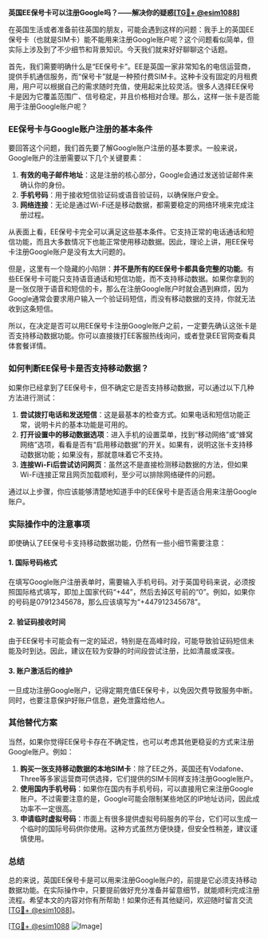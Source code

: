 **英国EE保号卡可以注册Google吗？——解决你的疑惑[[TG💪+ @esim1088](https://t.me/s/esim1088)]**

在英国生活或者准备前往英国的朋友，可能会遇到这样的问题：我手上的英国EE保号卡（也就是SIM卡）能不能用来注册Google账户呢？这个问题看似简单，但实际上涉及到了不少细节和背景知识。今天我们就来好好聊聊这个话题。

首先，我们需要明确什么是“EE保号卡”。EE是英国一家非常知名的电信运营商，提供手机通信服务，而“保号卡”就是一种预付费SIM卡。这种卡没有固定的月租费用，用户可以根据自己的需求随时充值，使用起来比较灵活。很多人选择EE保号卡是因为它覆盖范围广、信号稳定，并且价格相对合理。那么，这样一张卡是否能用于注册Google账户呢？

### **EE保号卡与Google账户注册的基本条件**

要回答这个问题，我们首先要了解Google账户注册的基本要求。一般来说，Google账户的注册需要以下几个关键要素：

1. **有效的电子邮件地址**：这是注册的核心部分，Google会通过发送验证邮件来确认你的身份。
2. **手机号码**：用于接收短信验证码或语音验证码，以确保账户安全。
3. **网络连接**：无论是通过Wi-Fi还是移动数据，都需要稳定的网络环境来完成注册过程。

从表面上看，EE保号卡完全可以满足这些基本条件。它支持正常的电话通话和短信功能，而且大多数情况下也能正常使用移动数据。因此，理论上讲，用EE保号卡注册Google账户是没有太大问题的。

但是，这里有一个隐藏的小陷阱：**并不是所有的EE保号卡都具备完整的功能**。有些EE保号卡可能只支持语音通话和短信功能，而不支持移动数据。如果你拿到的是一张仅限于语音和短信的卡，那么在注册Google账户时就会遇到麻烦，因为Google通常会要求用户输入一个验证码短信，而没有移动数据的支持，你就无法收到这条短信。

所以，在决定是否可以用EE保号卡注册Google账户之前，一定要先确认这张卡是否支持移动数据功能。你可以直接拨打EE客服热线询问，或者登录EE官网查看具体套餐详情。

### **如何判断EE保号卡是否支持移动数据？**

如果你已经拿到了EE保号卡，但不确定它是否支持移动数据，可以通过以下几种方法进行测试：

1. **尝试拨打电话和发送短信**：这是最基本的检查方式。如果电话和短信功能正常，说明卡片的基本功能是可用的。
2. **打开设置中的移动数据选项**：进入手机的设置菜单，找到“移动网络”或“蜂窝网络”选项，看看是否有“启用移动数据”的开关。如果有，说明这张卡支持移动数据功能；如果没有，那就意味着它不支持。
3. **连接Wi-Fi后尝试访问网页**：虽然这不是直接检测移动数据的方法，但如果Wi-Fi连接正常且网页加载顺利，至少可以排除网络硬件的问题。

通过以上步骤，你应该能够清楚地知道手中的EE保号卡是否适合用来注册Google账户。

### **实际操作中的注意事项**

即使确认了EE保号卡支持移动数据功能，仍然有一些小细节需要注意：

#### **1. 国际号码格式**
在填写Google账户注册表单时，需要输入手机号码。对于英国号码来说，必须按照国际格式填写，即加上国家代码“+44”，然后去掉区号前的“0”。例如，如果你的号码是07912345678，那么应该填写为“+447912345678”。

#### **2. 验证码接收时间**
由于EE保号卡可能会有一定的延迟，特别是在高峰时段，可能导致验证码短信未能及时到达。因此，建议在较为安静的时间段尝试注册，比如清晨或深夜。

#### **3. 账户激活后的维护**
一旦成功注册Google账户，记得定期充值EE保号卡，以免因欠费导致服务中断。同时，也要注意保护好账户信息，避免泄露给他人。

### **其他替代方案**

当然，如果你觉得EE保号卡存在不确定性，也可以考虑其他更稳妥的方式来注册Google账户。例如：

1. **购买一张支持移动数据的本地SIM卡**：除了EE之外，英国还有Vodafone、Three等多家运营商可供选择，它们提供的SIM卡同样支持注册Google账户。
2. **使用国内手机号码**：如果你在国内有手机号码，可以直接用它来注册Google账户。不过需要注意的是，Google可能会限制某些地区的IP地址访问，因此成功率不一定很高。
3. **申请临时虚拟号码**：市面上有很多提供虚拟号码服务的平台，它们可以生成一个临时的国际号码供你使用。这种方式虽然方便快捷，但安全性稍差，建议谨慎使用。

### **总结**

总的来说，英国EE保号卡是可以用来注册Google账户的，前提是它必须支持移动数据功能。在实际操作中，只要提前做好充分准备并留意细节，就能顺利完成注册流程。希望本文的内容对你有所帮助！如果你还有其他疑问，欢迎随时留言交流[[TG💪+ @esim1088](https://t.me/s/esim1088)]。

[[TG💪+ @esim1088](https://t.me/s/esim1088) ![Image](https://i.postimg.cc/4NQfJmqS/Snipaste-2025-05-13-00-14-12.png)]